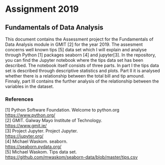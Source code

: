 # Assignment 2019
## Fundamentals of Data Analysis

  This document contains the Assessment project for the Fundamentals of Data Analysis module in GMIT [2] for the year 2019. The assesment concerns well known tips [5] data set which I will explain and analyse through Python [1] packages seaborn [4] and jupyter[3]. In the repository, you can find the Jupyter notebook where the tips data set has been described. The notebook itself consists of three parts. In part I the tips data set is described through descriptive statistics and plots. Part II it is analysed whether there is a relationship between the total bill and tip amound. Finnaly, part III contains the further analysis of the relationship between the variables in the dataset. 
  
  
### References
[1] Python Software Foundation. Welcome to python.org  
https://www.python.org/  
[2] GMIT. Galway Mayo Institute of Technology.  
https://www.gmit.ie/  
[3] Project Jupyter. Project Jupyter.  
https://jupyter.org/  
[4] Michael Waskom. seaborn.  
https://seaborn.pydata.org/  
[5] Michael Waskom. Tips data set.  
https://github.com/mwaskom/seaborn-data/blob/master/tips.csv  
